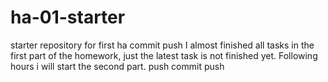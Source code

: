 # ha-01-starter
starter repository for first ha
commit
push
I almost finished all tasks in the first part of the homework, just the latest task is not finished yet. Following hours i will start the second part. 
push
commit 
push
